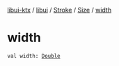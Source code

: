[libui-ktx](../../../index.md) / [libui](../../index.md) / [Stroke](../index.md) / [Size](index.md) / [width](./width.md)

# width

`val width: `[`Double`](https://kotlinlang.org/api/latest/jvm/stdlib/kotlin/-double/index.html)